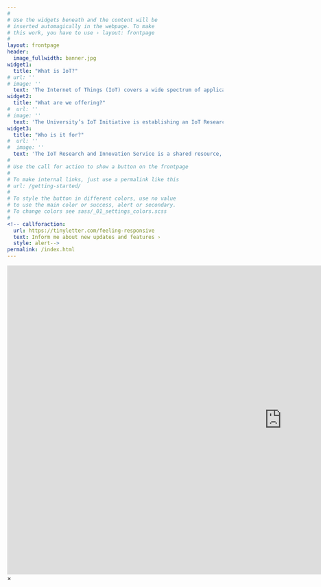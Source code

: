 ```yaml
---
#
# Use the widgets beneath and the content will be
# inserted automagically in the webpage. To make
# this work, you have to use › layout: frontpage
#
layout: frontpage
header:
  image_fullwidth: banner.jpg
widget1:
  title: "What is IoT?"
# url: ''
# image: ''
  text: 'The Internet of Things (IoT) covers a wide spectrum of application, including the detailed real-time sensing of our environment and the embedding of connected intelligence into everyday objects.'
widget2:
  title: "What are we offering?"
#  url: ''
# image: ''
  text: 'The University’s IoT Initiative is establishing an IoT Research and Innovation Service, initially using LoRaWAN technology, to help you easily run your IoT project.'
widget3:
  title: "Who is it for?"
#  url: ''
#  image: ''
  text: 'The IoT Research and Innovation Service is a shared resource, open to a wide range of innovation partners and available to support research and teaching within the University.'
#
# Use the call for action to show a button on the frontpage
#
# To make internal links, just use a permalink like this
# url: /getting-started/
#
# To style the button in different colors, use no value
# to use the main color or success, alert or secondary.
# To change colors see sass/_01_settings_colors.scss
#
<!-- callforaction:
  url: https://tinyletter.com/feeling-responsive
  text: Inform me about new updates and features ›
  style: alert-->
permalink: /index.html 
---
```

<div id="videoModal" class="reveal-modal large" data-reveal="">
  <div class="flex-video widescreen vimeo" style="display: block;">
    <iframe width="1280" height="720" src="https://www.youtube.com/embed/3b5zCFSmVvU" frameborder="0" allowfullscreen></iframe>
  </div>
  <a class="close-reveal-modal">&#215;</a>
</div>
